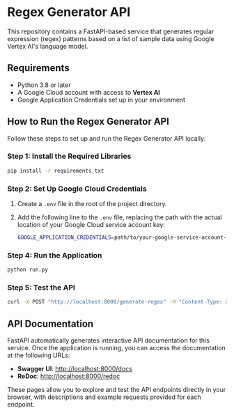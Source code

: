 # Regex Generator API

This repository contains a FastAPI-based service that generates regular expression (regex) patterns based on a list of sample data using Google Vertex AI's language model.

## Requirements

- Python 3.8 or later
- A Google Cloud account with access to **Vertex AI**
- Google Application Credentials set up in your environment

## How to Run the Regex Generator API

Follow these steps to set up and run the Regex Generator API locally:


### Step 1: Install the Required Libraries

```bash
pip install -r requirements.txt
```

### Step 2: Set Up Google Cloud Credentials

1. Create a `.env` file in the root of the project directory.
2. Add the following line to the `.env` file, replacing the path with the actual location of your Google Cloud service account key:

   ```bash
   GOOGLE_APPLICATION_CREDENTIALS=path/to/your-google-service-account-key.json

### Step 4: Run the Application
    
```bash
python run.py
```

### Step 5: Test the API
```bash
curl -X POST "http://localhost:8000/generate-regex" -H "Content-Type: application/json" -d '{"sample_data": ["example1", "example2", "example3"]}'
```

## API Documentation

FastAPI automatically generates interactive API documentation for this service. Once the application is running, you can access the documentation at the following URLs:

- **Swagger UI**: [http://localhost:8000/docs](http://localhost:8000/docs)
- **ReDoc**: [http://localhost:8000/redoc](http://localhost:8000/redoc)

These pages allow you to explore and test the API endpoints directly in your browser, with descriptions and example requests provided for each endpoint.



